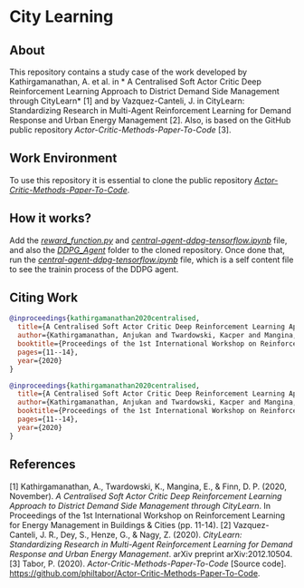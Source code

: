 # City Learning

## About

This repository contains a study case of the work developed by Kathirgamanathan, A. et al. in * A Centralised Soft Actor
Critic Deep Reinforcement Learning Approach to District Demand Side Management through CityLearn* [1] and by 
Vazquez-Canteli, J. in CityLearn: Standardizing Research in Multi-Agent Reinforcement Learning for Demand Response and
Urban Energy Management [2]. Also, is based on the GitHub public repository *Actor-Critic-Methods-Paper-To-Code* [3].

## Work Environment

To use this repository it is essential to clone the public repository 
[*Actor-Critic-Methods-Paper-To-Code*](https://github.com/philtabor/Actor-Critic-Methods-Paper-To-Code). 

## How it works?

Add the [*reward_function.py*](reward_function.py) and 
[*central-agent-ddpg-tensorflow.ipynb*](central-agent-ddpg-tensorflow.ipynb) file, and also the
[*DDPG_Agent*](DDPG_Agent) folder to the cloned repository. Once done that, run the 
[*central-agent-ddpg-tensorflow.ipynb*](central-agent-ddpg-tensorflow.ipynb) file, which is a self content file to see
the trainin process of the DDPG agent.

## Citing Work

```BibTeX
@inproceedings{kathirgamanathan2020centralised,
  title={A Centralised Soft Actor Critic Deep Reinforcement Learning Approach to District Demand Side Management through CityLearn},
  author={Kathirgamanathan, Anjukan and Twardowski, Kacper and Mangina, Eleni and Finn, Donal P},
  booktitle={Proceedings of the 1st International Workshop on Reinforcement Learning for Energy Management in Buildings \& Cities},
  pages={11--14},
  year={2020}
}

@inproceedings{kathirgamanathan2020centralised,
  title={A Centralised Soft Actor Critic Deep Reinforcement Learning Approach to District Demand Side Management through CityLearn},
  author={Kathirgamanathan, Anjukan and Twardowski, Kacper and Mangina, Eleni and Finn, Donal P},
  booktitle={Proceedings of the 1st International Workshop on Reinforcement Learning for Energy Management in Buildings \& Cities},
  pages={11--14},
  year={2020}
}
```

## References

[1] Kathirgamanathan, A., Twardowski, K., Mangina, E., & Finn, D. P. (2020, November). *A Centralised Soft Actor Critic 
Deep Reinforcement Learning Approach to District Demand Side Management through CityLearn*. In Proceedings of the 1st 
International Workshop on Reinforcement Learning for Energy Management in Buildings & Cities (pp. 11-14).
[2] Vazquez-Canteli, J. R., Dey, S., Henze, G., & Nagy, Z. (2020). *CityLearn: Standardizing Research in Multi-Agent
Reinforcement Learning for Demand Response and Urban Energy Management*. arXiv preprint arXiv:2012.10504.
[3] Tabor, P. (2020). *Actor-Critic-Methods-Paper-To-Code* [Source code]. 
https://github.com/philtabor/Actor-Critic-Methods-Paper-To-Code.
